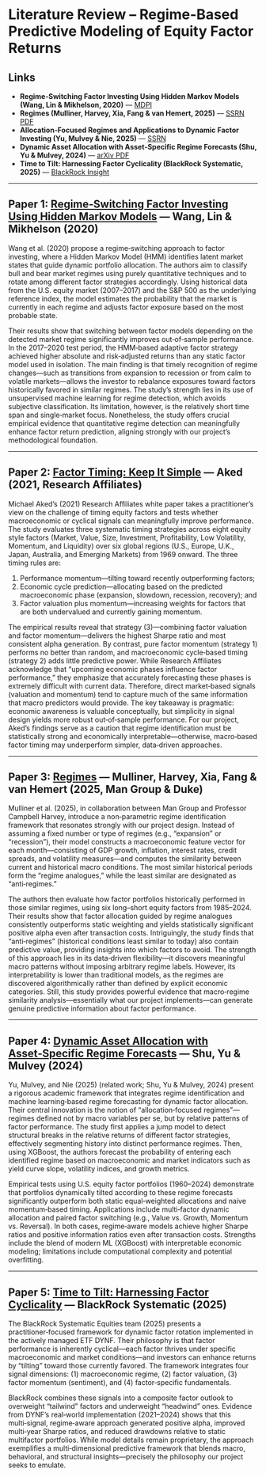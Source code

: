 # **Literature Review – Regime-Based Predictive Modeling of Equity Factor Returns**

## **Links**
- **Regime‑Switching Factor Investing Using Hidden Markov Models (Wang, Lin & Mikhelson, 2020)** — [MDPI](https://www.mdpi.com/1911-8074/13/12/311)
- **Regimes (Mulliner, Harvey, Xia, Fang & van Hemert, 2025)** — [SSRN PDF](https://papers.ssrn.com/sol3/Delivery.cfm/5164863.pdf?abstractid=5164863&mirid=1)
- **Allocation‑Focused Regimes and Applications to Dynamic Factor Investing (Yu, Mulvey & Nie, 2025)** — [SSRN](https://papers.ssrn.com/sol3/papers.cfm?abstract_id=5235747)
- **Dynamic Asset Allocation with Asset‑Specific Regime Forecasts (Shu, Yu & Mulvey, 2024)** — [arXiv PDF](https://arxiv.org/pdf/2406.09578.pdf)
- **Time to Tilt: Harnessing Factor Cyclicality (BlackRock Systematic, 2025)** — [BlackRock Insight](https://www.blackrock.com/us/individual/insights/factor-timing)

---

## **Paper 1: [Regime‑Switching Factor Investing Using Hidden Markov Models](https://www.mdpi.com/1911-8074/13/12/311) — Wang, Lin & Mikhelson (2020)**
Wang et al. (2020) propose a regime‑switching approach to factor investing, where a Hidden Markov Model (HMM) identifies latent market states that guide dynamic portfolio allocation. The authors aim to classify bull and bear market regimes using purely quantitative techniques and to rotate among different factor strategies accordingly. Using historical data from the U.S. equity market (2007–2017) and the S&P 500 as the underlying reference index, the model estimates the probability that the market is currently in each regime and adjusts factor exposure based on the most probable state.

Their results show that switching between factor models depending on the detected market regime significantly improves out‑of‑sample performance. In the 2017–2020 test period, the HMM‑based adaptive factor strategy achieved higher absolute and risk‑adjusted returns than any static factor model used in isolation. The main finding is that timely recognition of regime changes—such as transitions from expansion to recession or from calm to volatile markets—allows the investor to rebalance exposures toward factors historically favored in similar regimes. The study’s strength lies in its use of unsupervised machine learning for regime detection, which avoids subjective classification. Its limitation, however, is the relatively short time span and single‑market focus. Nonetheless, the study offers crucial empirical evidence that quantitative regime detection can meaningfully enhance factor return prediction, aligning strongly with our project’s methodological foundation.

---

## **Paper 2: [Factor Timing: Keep It Simple](https://www.researchaffiliates.com/publications/articles/876-factor-timing-keep-it-simple) — Aked (2021, Research Affiliates)**
Michael Aked’s (2021) Research Affiliates white paper takes a practitioner’s view on the challenge of timing equity factors and tests whether macroeconomic or cyclical signals can meaningfully improve performance. The study evaluates three systematic timing strategies across eight equity style factors (Market, Value, Size, Investment, Profitability, Low Volatility, Momentum, and Liquidity) over six global regions (U.S., Europe, U.K., Japan, Australia, and Emerging Markets) from 1969 onward. The three timing rules are:
1) Performance momentum—tilting toward recently outperforming factors;
2) Economic cycle prediction—allocating based on the predicted macroeconomic phase (expansion, slowdown, recession, recovery); and
3) Factor valuation plus momentum—increasing weights for factors that are both undervalued and currently gaining momentum.

The empirical results reveal that strategy (3)—combining factor valuation and factor momentum—delivers the highest Sharpe ratio and most consistent alpha generation. By contrast, pure factor momentum (strategy 1) performs no better than random, and macroeconomic cycle‑based timing (strategy 2) adds little predictive power. While Research Affiliates acknowledge that “upcoming economic phases influence factor performance,” they emphasize that accurately forecasting these phases is extremely difficult with current data. Therefore, direct market‑based signals (valuation and momentum) tend to capture much of the same information that macro predictors would provide. The key takeaway is pragmatic: economic awareness is valuable conceptually, but simplicity in signal design yields more robust out‑of‑sample performance. For our project, Aked’s findings serve as a caution that regime identification must be statistically strong and economically interpretable—otherwise, macro‑based factor timing may underperform simpler, data‑driven approaches.

---

## **Paper 3: [Regimes](https://papers.ssrn.com/sol3/Delivery.cfm/5164863.pdf?abstractid=5164863&mirid=1) — Mulliner, Harvey, Xia, Fang & van Hemert (2025, Man Group & Duke)**
Mulliner et al. (2025), in collaboration between Man Group and Professor Campbell Harvey, introduce a non‑parametric regime identification framework that resonates strongly with our project design. Instead of assuming a fixed number or type of regimes (e.g., “expansion” or “recession”), their model constructs a macroeconomic feature vector for each month—consisting of GDP growth, inflation, interest rates, credit spreads, and volatility measures—and computes the similarity between current and historical macro conditions. The most similar historical periods form the “regime analogues,” while the least similar are designated as “anti‑regimes.”

The authors then evaluate how factor portfolios historically performed in those similar regimes, using six long–short equity factors from 1985–2024. Their results show that factor allocation guided by regime analogues consistently outperforms static weighting and yields statistically significant positive alpha even after transaction costs. Intriguingly, the study finds that “anti‑regimes” (historical conditions least similar to today) also contain predictive value, providing insights into which factors to avoid. The strength of this approach lies in its data‑driven flexibility—it discovers meaningful macro patterns without imposing arbitrary regime labels. However, its interpretability is lower than traditional models, as the regimes are discovered algorithmically rather than defined by explicit economic categories. Still, this study provides powerful evidence that macro‑regime similarity analysis—essentially what our project implements—can generate genuine predictive information about factor performance.

---

## **Paper 4: [Dynamic Asset Allocation with Asset‑Specific Regime Forecasts](https://arxiv.org/pdf/2406.09578.pdf) — Shu, Yu & Mulvey (2024)**
Yu, Mulvey, and Nie (2025) (related work; Shu, Yu & Mulvey, 2024) present a rigorous academic framework that integrates regime identification and machine learning‑based regime forecasting for dynamic factor allocation. Their central innovation is the notion of “allocation‑focused regimes”—regimes defined not by macro variables per se, but by relative patterns of factor performance. The study first applies a jump model to detect structural breaks in the relative returns of different factor strategies, effectively segmenting history into distinct performance regimes. Then, using XGBoost, the authors forecast the probability of entering each identified regime based on macroeconomic and market indicators such as yield curve slope, volatility indices, and growth metrics.

Empirical tests using U.S. equity factor portfolios (1960–2024) demonstrate that portfolios dynamically tilted according to these regime forecasts significantly outperform both static equal‑weighted allocations and naive momentum‑based timing. Applications include multi‑factor dynamic allocation and paired factor switching (e.g., Value vs. Growth, Momentum vs. Reversal). In both cases, regime‑aware models achieve higher Sharpe ratios and positive information ratios even after transaction costs. Strengths include the blend of modern ML (XGBoost) with interpretable economic modeling; limitations include computational complexity and potential overfitting.

---

## **Paper 5: [Time to Tilt: Harnessing Factor Cyclicality](https://www.blackrock.com/us/individual/insights/factor-timing) — BlackRock Systematic (2025)**
The BlackRock Systematic Equities team (2025) presents a practitioner‑focused framework for dynamic factor rotation implemented in the actively managed ETF DYNF. Their philosophy is that factor performance is inherently cyclical—each factor thrives under specific macroeconomic and market conditions—and investors can enhance returns by “tilting” toward those currently favored. The framework integrates four signal dimensions: (1) macroeconomic regime, (2) factor valuation, (3) factor momentum (sentiment), and (4) factor‑specific fundamentals.

BlackRock combines these signals into a composite factor outlook to overweight “tailwind” factors and underweight “headwind” ones. Evidence from DYNF’s real‑world implementation (2021–2024) shows that this multi‑signal, regime‑aware approach generated positive alpha, improved multi‑year Sharpe ratios, and reduced drawdowns relative to static multifactor portfolios. While model details remain proprietary, the approach exemplifies a multi‑dimensional predictive framework that blends macro, behavioral, and structural insights—precisely the philosophy our project seeks to emulate.
